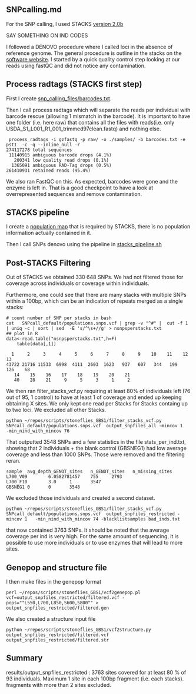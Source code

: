 ## SNPcalling.md


For the SNP calling, I used STACKS [version 2.0b](http://catchenlab.life.illinois.edu/stacks/)

SAY SOMETHING ON IND CODES


I followed a DENOVO procedure where I called loci in the absence of reference genome. The general procedure is outline in the stacks on the [software website](http://catchenlab.life.illinois.edu/stacks/manual/). I started by a quick quality control step looking at our reads using fastQC and did not notice any contamination.



## Process radtags (STACKS first step)

First I create [snp_calling_files/barcodes.txt](snp_calling_files/barcodes.txt).

Then I call process radtags which will separate the reads per individual with barcode rescue (allowing 1 mismatch in the barcode). It is important to have one folder (i.e. here raw) that contains all the files with reads(i.e. only USDA_S1_L001_R1_001_trimmed97clean.fastq) and nothing else.


```
 process_radtags -i gzfastq -p raw/ -o ./samples/ -b barcodes.txt -e pstI  -c -q --inline_null -r
274117278 total sequences
 11140915 ambiguous barcode drops (4.1%)
   200341 low quality read drops (0.1%)
  1365091 ambiguous RAD-Tag drops (0.5%)
261410931 retained reads (95.4%)
```

We also ran FastQC on this. As expected, barcodes were gone and the enzyme is left in. That is a good checkpoint to have a look at overrepresented sequences and remove contamination.


## STACKS pipeline

I create a [population map](snp_calling_files/popmap.txt) that is required by STACKS, there is no population information actually contained in it.

Then I call SNPs denovo using the pipeline in [stacks_pipeline.sh](stacks_pipeline.sh)

## Post-STACKS Filtering

Out of STACKS we obtained 330 648 SNPs. We had not filtered those for coverage across individuals or coverage within individuals.

Furthermore, one could see that there are many stacks with multiple SNPs within a 100bp, which can be an indication of repeats merged as a single stacks:

```
# count number of SNP per stacks in bash
cat   SNPcall_default/populations.snps.vcf | grep -v "^#" |  cut -f 1 | uniq -c | sort | sed  -E 's/^\s+//g' > nsnpsperstacks.txt
## plot in R
data<-read.table("nsnpsperstacks.txt",h=F)
	table(data[,1])

  1     2     3     4     5     6     7     8     9    10    11    12    13
43722 21716 11533  6998  4111  2603  1623   937   607   344   199   126    68
   14    15    16    17    18    19    20    21
   40    28    21     9     5     3     1     2
```


We then ran filter_stacks_vcf.py requiring at least 80% of individuals left (76 out of 95, 1 control) to have at least 1 of coverage and ended up keeping obtaining X sites. We only kept one read per Stacks for Stacks containg up to two loci. We excluded all other Stacks.

```
python ~/repos/scripts/stoneflies_GBS1/filter_stacks_vcf.py SNPcall_default/populations.snps.vcf  output_snpfiles_all -mincov 1   -min_nind_with_mincov 76 
```

That outputted 3548 SNPs and a few statistics in the file stats_per_ind.txt,  showing that 2 individuals + the blank control (GBSNEG1) had low average coverage and less than 1000 SNPs. Those were removed and the filtering reran.	

```
sample  avg_depth_GENOT_sites   n_GENOT_sites   n_missing_sites
L700_V09        6.0582781457    755     2793
L700_F10        3.0     1       3547
GBSNEG1 0       0       3548

```

We excluded those individuals and created a second dataset.

```
python ~/repos/scripts/stoneflies_GBS1/filter_stacks_vcf.py SNPcall_default/populations.snps.vcf  output_snpfiles_restricted -mincov 1   -min_nind_with_mincov 74 -blacklistsamples bad_inds.txt
```

that now contained 3763 SNPs. It should be noted that the average coverage per ind is very high. For the same amount of sequencing, it is possible to use more individuals or to use enzymes that will lead to more sites.

## Genepop and structure file 


I then make files in the genepop format


```
perl ~/repos/scripts/stoneflies_GBS1/vcf2genepop.pl vcf=output_snpfiles_restricted/filtered.vcf -pops=""L550,L700,L850,S600,S800"" >  output_snpfiles_restricted/filtered.gen

```
We also created a structure input file

```
python ~/repos/scripts/stoneflies_GBS1/vcf2structure.py output_snpfiles_restricted/filtered.vcf output_snpfiles_restricted/filtered.str
```


## Summary 



results/output_snpfiles_restricted : 3763 sites covered for at least 80 % of 93 individuals. Maximum 1 site in each 100bp fragment (i.e. each stacks). fragments with more than 2 sites excluded.